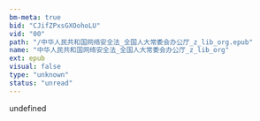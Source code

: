 ```yaml
---
bm-meta: true
bid: "CJifZPxsGXOohoLU"
vid: "00"
path: "/中华人民共和国网络安全法_全国人大常委会办公厅_z_lib_org.epub"
name: "中华人民共和国网络安全法_全国人大常委会办公厅_z_lib_org"
ext: epub
visual: false
type: "unknown"
status: "unread"
---
```

undefined